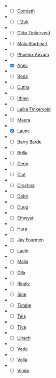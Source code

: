 - - [ ] [Comrath](app://obsidian.md/Compendium/NPCs/Major%20NPCs/Comrath.md)
    
- - [ ] [Il'Zuk](app://obsidian.md/Compendium/NPCs/Major%20NPCs/Il'Zuk.md)
    
- - [ ] [Glikx Tinkervoid](app://obsidian.md/Compendium/NPCs/Major%20NPCs/Glikx%20Tinkervoid.md)
    
- - [ ] [Mata Starheart](app://obsidian.md/Compendium/NPCs/Major%20NPCs/Mata%20Starheart.md)
    
- - [ ] [Phoenix Aevum](app://obsidian.md/Compendium/NPCs/Major%20NPCs/Phoenix%20Aevum.md)
    
- - [x] [Anec](app://obsidian.md/Compendium/NPCs/Moderate%20NPCs/Anec.md)
    
- - [ ] [Boda](app://obsidian.md/Compendium/NPCs/Moderate%20NPCs/Boda.md)
    
- - [ ] [Cutha](app://obsidian.md/Compendium/NPCs/Moderate%20NPCs/Cutha.md)
    
- - [ ] [Ithlen](app://obsidian.md/Compendium/NPCs/Moderate%20NPCs/Ithlen.md)
    
- - [ ] [Laika Tinkervoid](app://obsidian.md/Compendium/NPCs/Moderate%20NPCs/Laika%20Tinkervoid.md)
    
- - [ ] [Maera](app://obsidian.md/Compendium/NPCs/Moderate%20NPCs/Maera.md)
    
- - [x] [Laune](app://obsidian.md/Compendium/NPCs/Moderate%20NPCs/Laune.md)
    
- - [ ] [Barry Barde](app://obsidian.md/Compendium/NPCs/Minor%20NPCs/Barry%20Barde.md)
    
- - [ ] [Brilla](app://obsidian.md/Compendium/NPCs/Minor%20NPCs/Brilla.md)
    
- - [ ] [Cerio](app://obsidian.md/Compendium/NPCs/Minor%20NPCs/Cerio.md)
    
- - [ ] [Clut](app://obsidian.md/Compendium/NPCs/Minor%20NPCs/Clut.md)
    
- - [ ] [Crochna](app://obsidian.md/Compendium/NPCs/Minor%20NPCs/Crochna.md)
    
- - [ ] [Debri](app://obsidian.md/Compendium/NPCs/Minor%20NPCs/Debri.md)
    
- - [ ] [Duug](app://obsidian.md/Compendium/NPCs/Minor%20NPCs/Duug.md)
    
- - [ ] [Ethwyst](app://obsidian.md/Compendium/NPCs/Minor%20NPCs/Ethwyst.md)
    
- - [ ] [Hura](app://obsidian.md/Compendium/NPCs/Minor%20NPCs/Hura.md)
    
- - [ ] [Jay Fourmen](app://obsidian.md/Compendium/NPCs/Minor%20NPCs/Jay%20Fourmen.md)
    
- - [ ] [Lachi](app://obsidian.md/Compendium/NPCs/Minor%20NPCs/Lachi.md)
    
- - [ ] [Malla](app://obsidian.md/Compendium/NPCs/Minor%20NPCs/Malla.md)
    
- - [ ] [Ollir](app://obsidian.md/Compendium/NPCs/Minor%20NPCs/Ollir.md)
    
- - [ ] [Ringly](app://obsidian.md/Compendium/NPCs/Minor%20NPCs/Ringly.md)
    
- - [ ] [Sine](app://obsidian.md/Compendium/NPCs/Minor%20NPCs/Sine.md)
    
- - [ ] [Timble](app://obsidian.md/Compendium/NPCs/Minor%20NPCs/Timble.md)
    
- - [ ] [Tela](app://obsidian.md/Compendium/NPCs/Minor%20NPCs/Tela.md)
    
- - [ ] [Tiva](app://obsidian.md/Compendium/NPCs/Minor%20NPCs/Tiva.md)
    
- - [ ] [Ulrach](app://obsidian.md/Compendium/NPCs/Minor%20NPCs/Ulrach.md)
    
- - [ ] [Vede](app://obsidian.md/Compendium/NPCs/Minor%20NPCs/Vede.md)
    
- - [ ] [Vella](app://obsidian.md/Compendium/NPCs/Minor%20NPCs/Vella.md)
    
- - [ ] [Vinda](app://obsidian.md/Compendium/NPCs/Minor%20NPCs/Vinda.md)